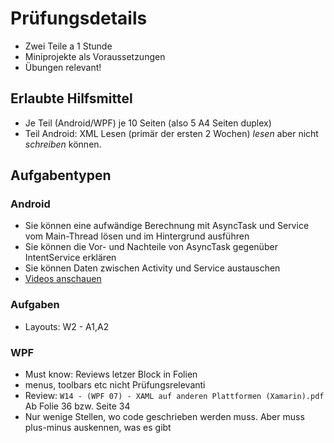 # Prüfungsdetails

* Zwei Teile a 1 Stunde
* Miniprojekte als Voraussetzungen
* Übungen relevant!

## Erlaubte Hilfsmittel

* Je Teil (Android/WPF) je 10 Seiten (also 5 A4 Seiten duplex)
* Teil Android: XML Lesen (primär der ersten 2 Wochen) *lesen* aber nicht *schreiben* können.

## Aufgabentypen

### Android

* Sie können eine aufwändige Berechnung mit AsyncTask und Service vom Main-Thread lösen und im Hintergrund ausführen
* Sie können die Vor- und Nachteile von AsyncTask gegenüber IntentService erklären
* Sie können Daten zwischen Activity und Service austauschen
* [Videos anschauen](https://www.youtube.com/watch?v=xAKnPtbfNfY&list=PLg-UKERBljNy2Yem3RJkYL1V70dpzkysC)

### Aufgaben
* Layouts: W2 - A1,A2

### WPF
* Must know: Reviews letzer Block in Folien
* menus, toolbars etc nicht Prüfungsrelevanti
* Review: `W14 - (WPF 07) - XAML auf anderen Plattformen (Xamarin).pdf` Ab Folie 36 bzw. Seite 34
* Nur wenige Stellen, wo code geschrieben werden muss. Aber muss plus-minus auskennen, was es gibt


